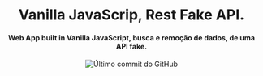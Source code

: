 <h1 align="center">
Vanilla JavaScrip, Rest Fake API.
</h1>
<h4 align="center">
Web App built in Vanilla JavaScript, busca e remoção de dados, de uma API fake.
</h4>
<p align="center">
  <img alt="Último commit do GitHub" src="https://img.shields.io/github/last-commit/carlosgustavo/css-site-register-boxmodal">
 
</p>
